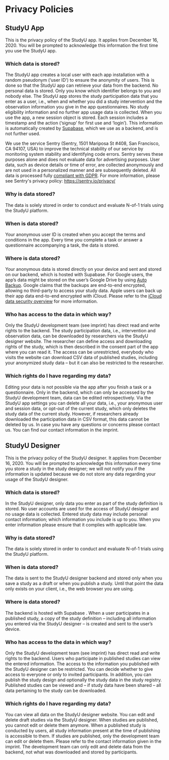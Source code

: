 # Privacy Policies

## StudyU App

This is the privacy policy of the StudyU app. It applies from December 16, 2020. You will be prompted to acknowledge this information the first time you use the StudyU app.
### Which data is stored?
The StudyU app creates a local user with each app installation with a random pseudonym (‘user ID’) to ensure the anonymity of users. This is done so that the StudyU app can retrieve your data from the backend. No personal data is stored. Only you know which identifier belongs to you and nobody else. The StudyU app stores the study participation data that you enter as a user, i.e., when and whether you did a study intervention and the observation information you give in the app questionnaires. No study eligibility information and no further app usage data is collected. When you use the app, a new session object is stored. Each session includes a timestamp and the action (‘signup’ for first use and ‘login’). This information is automatically created by [Supabase](https://supabase.com/), which we use as a backend, and is not further used.

We use the service Sentry (Sentry, 1501 Mariposa St #408, San Francisco, CA 94107, USA) to improve the technical stability of our service by monitoring system stability and identifying code errors. Sentry serves these purposes alone and does not evaluate data for advertising purposes. User data, such as device details or time of error, are collected anonymously and are not used in a personalized manner and are subsequently deleted. All data is processed fully [compliant with GDPR](https://sentry.io/legal/dpa/). For more information, please see Sentry's privacy policy: https://sentry.io/privacy/
### Why is data stored?
The data is solely stored in order to conduct and evaluate N-of-1 trials using the StudyU platform.
### When is data stored?
Your anonymous user ID is created when you accept the terms and conditions in the app. Every time you complete a task or answer a questionnaire accompanying a task, the data is stored.
### Where is data stored?
Your anonymous data is stored directly on your device and sent and stored on our backend, which is hosted with Supabase. For Google users, the app’s data might be stored on the user’s Google Drive by using [Auto Backup](https://developer.android.com/guide/topics/data/autobackup). Google claims that the backups are end-to-end encrypted, allowing no third-party to access your study data. Apple users can back up their app data end-to-end encrypted with iCloud. Please refer to the [iCloud data security overview](https://support.apple.com/en-us/HT202303) for more information.
### Who has access to the data in which way?
Only the StudyU development team (see imprint) has direct read and write rights to the backend. The study participation data, i.e., intervention and observation data, can be downloaded by researchers via the StudyU designer website. The researcher can define access and downloading rights of the study, which is then described in the consent part of the app where you can read it. The access can be unrestricted, everybody who visits the website can download CSV data of published studies, including your anonymized study data – but it can also be restricted to the researcher.
### Which rights do I have regarding my data?
Editing your data is not possible via the app after you finish a task or a questionnaire. Only in the backend, which can only be accessed by the StudyU development team, data can be edited retrospectively. Via the StudyU app settings you can delete all your data, i.e., your anonymous user and session data, or opt-out of the current study, which only deletes the study data of the current study. However, if researchers already downloaded the participation data in CSV format, this data cannot be deleted by us. In case you have any questions or concerns please contact us. You can find our contact information in the imprint.

## StudyU Designer
This is the privacy policy of the StudyU designer. It applies from December 16, 2020. You will be prompted to acknowledge this information every time you store a study in the study designer; we will not notify you if the information is updated because we do not store any data regarding your usage of the StudyU designer.

### Which data is stored?
In the StudyU designer, only data you enter as part of the study definition is stored. No user accounts are used for the access of StudyU designer and no usage data is collected. Entered study data may include personal contact information; which information you include is up to you. When you enter information please ensure that it complies with applicable law.
### Why is data stored?
The data is solely stored in order to conduct and evaluate N-of-1 trials using the StudyU platform.
### When is data stored?
The data is sent to the StudyU designer backend and stored only when you save a study as a draft or when you publish a study. Until that point the data only exists on your client, i.e., the web browser you are using.
### Where is data stored?
The backend is hosted with Supabase . When a user participates in a published study, a copy of the study definition – including all information you entered via the StudyU designer – is created and sent to the user’s device.
### Who has access to the data in which way?
Only the StudyU development team (see imprint) has direct read and write rights to the backend. Users who participate in published studies can view the entered information. The access to the information you published with the StudyU designer can be restricted. You can decide whether to give access to everyone or only to invited participants. In addition, you can publish the study design and optionally the study data in the study registry. Published studies can be viewed and – if study data have been shared – all data pertaining to the study can be downloaded.
### Which rights do I have regarding my data?
You can view all data on the StudyU designer website. You can edit and delete draft studies via the StudyU designer. When studies are published, you cannot edit or delete them anymore. When a published study is conducted by users, all study information present at the time of publishing is accessible to them. If studies are published, only the development team can edit or delete them. Please refer to the contact information given in the imprint. The development team can only edit and delete data from the backend, not what was downloaded and stored by participants.
